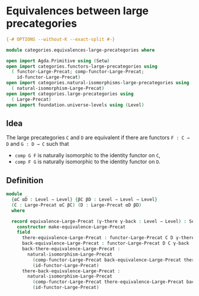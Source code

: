 # Equivalences between large precategories

```agda
{-# OPTIONS --without-K --exact-split #-}

module categories.equivalences-large-precategories where

open import Agda.Primitive using (Setω)
open import categories.functors-large-precategories using
  ( functor-Large-Precat; comp-functor-Large-Precat;
    id-functor-Large-Precat)
open import categories.natural-isomorphisms-large-precategories using
  ( natural-isomorphism-Large-Precat)
open import categories.large-precategories using
  ( Large-Precat)
open import foundation.universe-levels using (Level)
```

## Idea

The large precategories `C` and `D` are equivalent if there are functors `F : C → D` and `G : D → C` such that
- `comp G F` is naturally isomorphic to the identity functor on `C`,
- `comp F G` is naturally isomorphic to the identity functor on `D`.

## Definition

```agda
module _
  {αC αD : Level → Level} {βC βD : Level → Level → Level}
  (C : Large-Precat αC βC) (D : Large-Precat αD βD)
  where

  record equivalence-Large-Precat (γ-there γ-back : Level → Level) : Setω where
    constructor make-equivalence-Large-Precat
    field
      there-equivalence-Large-Precat : functor-Large-Precat C D γ-there
      back-equivalence-Large-Precat : functor-Large-Precat D C γ-back
      back-there-equivalence-Large-Precat :
        natural-isomorphism-Large-Precat
          (comp-functor-Large-Precat back-equivalence-Large-Precat there-equivalence-Large-Precat)
          (id-functor-Large-Precat)
      there-back-equivalence-Large-Precat :
        natural-isomorphism-Large-Precat
          (comp-functor-Large-Precat there-equivalence-Large-Precat back-equivalence-Large-Precat)
          (id-functor-Large-Precat)
```
